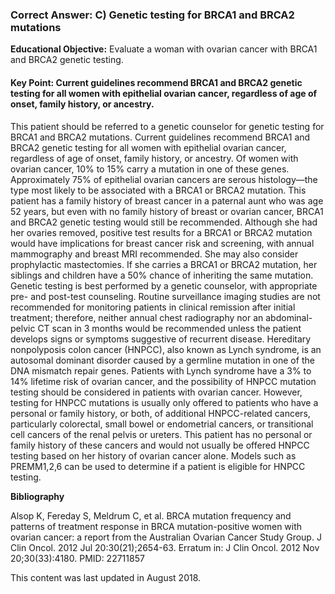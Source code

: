 
### Correct Answer: C) Genetic testing for BRCA1 and BRCA2 mutations 

**Educational Objective:** Evaluate a woman with ovarian cancer with BRCA1 and BRCA2 genetic testing.

#### **Key Point:** Current guidelines recommend BRCA1 and BRCA2 genetic testing for all women with epithelial ovarian cancer, regardless of age of onset, family history, or ancestry.

This patient should be referred to a genetic counselor for genetic testing for BRCA1 and BRCA2 mutations. Current guidelines recommend BRCA1 and BRCA2 genetic testing for all women with epithelial ovarian cancer, regardless of age of onset, family history, or ancestry. Of women with ovarian cancer, 10% to 15% carry a mutation in one of these genes. Approximately 75% of epithelial ovarian cancers are serous histology—the type most likely to be associated with a BRCA1 or BRCA2 mutation. This patient has a family history of breast cancer in a paternal aunt who was age 52 years, but even with no family history of breast or ovarian cancer, BRCA1 and BRCA2 genetic testing would still be recommended. Although she had her ovaries removed, positive test results for a BRCA1 or BRCA2 mutation would have implications for breast cancer risk and screening, with annual mammography and breast MRI recommended. She may also consider prophylactic mastectomies. If she carries a BRCA1 or BRCA2 mutation, her siblings and children have a 50% chance of inheriting the same mutation. Genetic testing is best performed by a genetic counselor, with appropriate pre- and post-test counseling.
Routine surveillance imaging studies are not recommended for monitoring patients in clinical remission after initial treatment; therefore, neither annual chest radiography nor an abdominal-pelvic CT scan in 3 months would be recommended unless the patient develops signs or symptoms suggestive of recurrent disease.
Hereditary nonpolyposis colon cancer (HNPCC), also known as Lynch syndrome, is an autosomal dominant disorder caused by a germline mutation in one of the DNA mismatch repair genes. Patients with Lynch syndrome have a 3% to 14% lifetime risk of ovarian cancer, and the possibility of HNPCC mutation testing should be considered in patients with ovarian cancer. However, testing for HNPCC mutations is usually only offered to patients who have a personal or family history, or both, of additional HNPCC-related cancers, particularly colorectal, small bowel or endometrial cancers, or transitional cell cancers of the renal pelvis or ureters. This patient has no personal or family history of these cancers and would not usually be offered HNPCC testing based on her history of ovarian cancer alone. Models such as PREMM1,2,6 can be used to determine if a patient is eligible for HNPCC testing.

**Bibliography**

Alsop K, Fereday S, Meldrum C, et al. BRCA mutation frequency and patterns of treatment response in BRCA mutation-positive women with ovarian cancer: a report from the Australian Ovarian Cancer Study Group. J Clin Oncol. 2012 Jul 20:30(21);2654-63. Erratum in: J Clin Oncol. 2012 Nov 20;30(33):4180. PMID: 22711857

This content was last updated in August 2018.